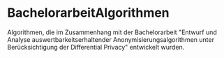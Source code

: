 # BachelorarbeitAlgorithmen
Algorithmen, die im Zusammenhang mit der Bachelorarbeit "Entwurf und Analyse auswertbarkeitserhaltender Anonymisierungsalgorithmen unter Berücksichtigung der Differential Privacy" entwickelt wurden.
